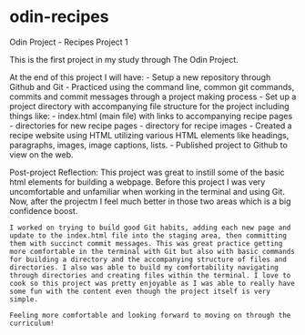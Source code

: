 # odin-recipes
Odin Project - Recipes Project 1

This is the first project in my study through The Odin Project. 

At the end of this project I will have: 
    - Setup a new repository through Github and Git 
    - Practiced using the command line, common git commands, commits and commit messages through a project making process
    - Set up a project directory with accompanying file structure for the project including things like:
        - index.html (main file) with links to accompanying recipe pages
        - directories for new recipe pages 
        - directory for recipe images
    - Created a recipe website using HTML utilizing various HTML elements like headings, paragraphs, images, image captions, lists. 
    - Published project to Github to view on the web.



Post-project Reflection:
    This project was great to instill some of the basic html elements for building a webpage. Before this project I was very uncomfortable and unfamiliar when working in the terminal and using Git. Now, after the projectm I feel much better in those two areas which is a big confidence boost. 
    
    I worked on trying to build good Git habits, adding each new page and update to the index.html file into the staging area, then committing them with succinct commit messages. This was great practice getting more comfortable in the terminal with Git but also with basic commands for building a directory and the accompanying structure of files and directories. I also was able to build my comfortability navigating through directories and creating files within the terminal. I love to cook so this project was pretty enjoyable as I was able to really have some fun with the content even though the project itself is very simple. 

    Feeling more comfortable and looking forward to moving on through the curriculum!


